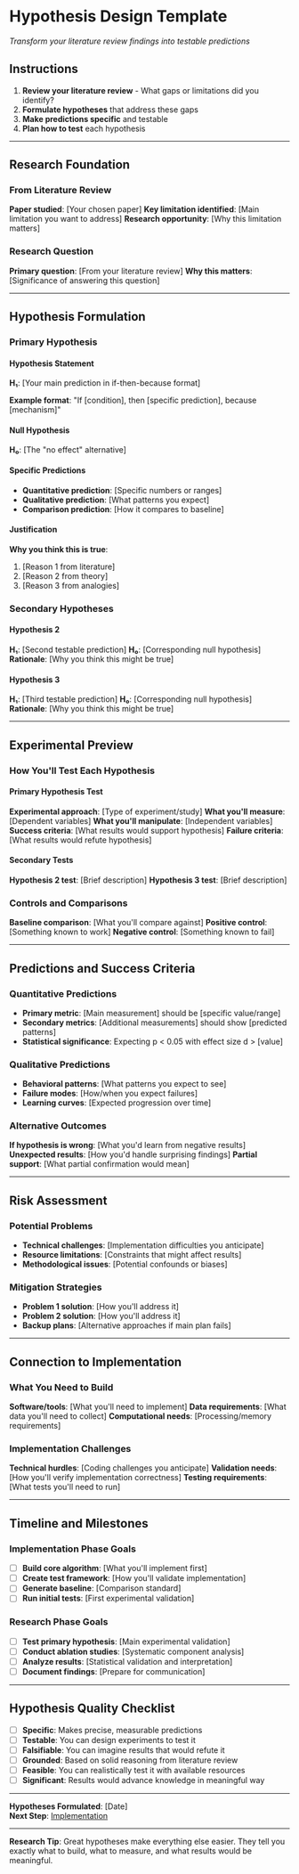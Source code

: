 # Hypothesis Design Template

*Transform your literature review findings into testable predictions*

## Instructions

1. **Review your literature review** - What gaps or limitations did you identify?
2. **Formulate hypotheses** that address these gaps
3. **Make predictions specific** and testable
4. **Plan how to test** each hypothesis

---

## Research Foundation

### From Literature Review
**Paper studied**: [Your chosen paper]
**Key limitation identified**: [Main limitation you want to address]
**Research opportunity**: [Why this limitation matters]

### Research Question
**Primary question**: [From your literature review]
**Why this matters**: [Significance of answering this question]

---

## Hypothesis Formulation

### Primary Hypothesis

#### Hypothesis Statement
**H₁**: [Your main prediction in if-then-because format]

**Example format**: "If [condition], then [specific prediction], because [mechanism]"

#### Null Hypothesis
**H₀**: [The "no effect" alternative]

#### Specific Predictions
- **Quantitative prediction**: [Specific numbers or ranges]
- **Qualitative prediction**: [What patterns you expect]
- **Comparison prediction**: [How it compares to baseline]

#### Justification
**Why you think this is true**:
1. [Reason 1 from literature]
2. [Reason 2 from theory]
3. [Reason 3 from analogies]

### Secondary Hypotheses

#### Hypothesis 2
**H₁**: [Second testable prediction]
**H₀**: [Corresponding null hypothesis]
**Rationale**: [Why you think this might be true]

#### Hypothesis 3
**H₁**: [Third testable prediction]
**H₀**: [Corresponding null hypothesis]
**Rationale**: [Why you think this might be true]

---

## Experimental Preview

### How You'll Test Each Hypothesis

#### Primary Hypothesis Test
**Experimental approach**: [Type of experiment/study]
**What you'll measure**: [Dependent variables]
**What you'll manipulate**: [Independent variables]
**Success criteria**: [What results would support hypothesis]
**Failure criteria**: [What results would refute hypothesis]

#### Secondary Tests
**Hypothesis 2 test**: [Brief description]
**Hypothesis 3 test**: [Brief description]

### Controls and Comparisons
**Baseline comparison**: [What you'll compare against]
**Positive control**: [Something known to work]
**Negative control**: [Something known to fail]

---

## Predictions and Success Criteria

### Quantitative Predictions
- **Primary metric**: [Main measurement] should be [specific value/range]
- **Secondary metrics**: [Additional measurements] should show [predicted patterns]
- **Statistical significance**: Expecting p < 0.05 with effect size d > [value]

### Qualitative Predictions
- **Behavioral patterns**: [What patterns you expect to see]
- **Failure modes**: [How/when you expect failures]
- **Learning curves**: [Expected progression over time]

### Alternative Outcomes
**If hypothesis is wrong**: [What you'd learn from negative results]
**Unexpected results**: [How you'd handle surprising findings]
**Partial support**: [What partial confirmation would mean]

---

## Risk Assessment

### Potential Problems
- **Technical challenges**: [Implementation difficulties you anticipate]
- **Resource limitations**: [Constraints that might affect results]
- **Methodological issues**: [Potential confounds or biases]

### Mitigation Strategies
- **Problem 1 solution**: [How you'll address it]
- **Problem 2 solution**: [How you'll address it]
- **Backup plans**: [Alternative approaches if main plan fails]

---

## Connection to Implementation

### What You Need to Build
**Software/tools**: [What you'll need to implement]
**Data requirements**: [What data you'll need to collect]
**Computational needs**: [Processing/memory requirements]

### Implementation Challenges
**Technical hurdles**: [Coding challenges you anticipate]
**Validation needs**: [How you'll verify implementation correctness]
**Testing requirements**: [What tests you'll need to run]

---

## Timeline and Milestones

### Implementation Phase Goals
- [ ] **Build core algorithm**: [What you'll implement first]
- [ ] **Create test framework**: [How you'll validate implementation]
- [ ] **Generate baseline**: [Comparison standard]
- [ ] **Run initial tests**: [First experimental validation]

### Research Phase Goals
- [ ] **Test primary hypothesis**: [Main experimental validation]
- [ ] **Conduct ablation studies**: [Systematic component analysis]
- [ ] **Analyze results**: [Statistical validation and interpretation]
- [ ] **Document findings**: [Prepare for communication]

---

## Hypothesis Quality Checklist

- [ ] **Specific**: Makes precise, measurable predictions
- [ ] **Testable**: You can design experiments to test it
- [ ] **Falsifiable**: You can imagine results that would refute it
- [ ] **Grounded**: Based on solid reasoning from literature review
- [ ] **Feasible**: You can realistically test it with available resources
- [ ] **Significant**: Results would advance knowledge in meaningful way

---

**Hypotheses Formulated**: [Date]  
**Next Step**: [Implementation](../03-implementation/)

---

**Research Tip**: Great hypotheses make everything else easier. They tell you exactly what to build, what to measure, and what results would be meaningful.
